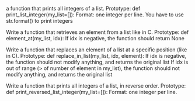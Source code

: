 a function that prints all integers of a list.
         Prototype: def print_list_integer(my_list=[]):
         Format: one integer per line.
         You have to use str.format() to print integers

Write a function that retrieves an element from a list like in C.
         Prototype: def element_at(my_list, idx):
         If idx is negative, the function should return None

Write a function that replaces an element of a list at a specific position (like in C).
         Prototype: def replace_in_list(my_list, idx, element):
         If idx is negative, the function should not modify anything, and returns the original list
         If idx is out of range (> of number of element in my_list), the function should not modify anything, and returns the original list

Write a function that prints all integers of a list, in reverse order.
         Prototype: def print_reversed_list_integer(my_list=[]):
         Format: one integer per line.
